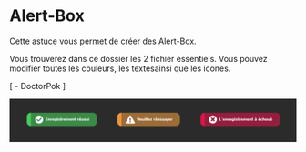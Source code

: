 # Alert-Box

Cette astuce vous permet de créer des Alert-Box.

Vous trouverez dans ce dossier les 2 fichier essentiels. Vous pouvez modifier toutes les couleurs, les textesainsi que les icones.

[ - DoctorPok ]

<div align="center">
  <img src="https://github.com/DoctorPok42/Astuces-Web/blob/main/IMG/Alert-Box.PNG">
</div>